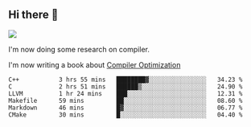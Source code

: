 


<!--
**liusy58/liusy58** is a ✨ _special_ ✨ repository because its `README.md` (this file) appears on your GitHub profile.

Here are some ideas to get you started:

- 🔭 I’m currently working on ...
- 🌱 I’m currently learning ...
- 👯 I’m looking to collaborate on ...
- 🤔 I’m looking for help with ...
- 💬 Ask me about ...
- 📫 How to reach me: ...
- 😄 Pronouns: ...
- ⚡ Fun fact: ...
-->
<!--
![](https://komarev.com/ghpvc/?username=liusy58&color=brightgreen&label=PROFILE+VIEWS)




- 🔭 I’m currently working on my .
- 📫 How to reach me:plz contact me by [email](liusy58@,ail2.sysu.edu.cn) or WeChat(LIUSIYU_58)
- 🏫 I'm an undergraduate in Sun-Yat-sen University majoring in the computer science. Expected to graduate in Spring 2021.
- 👯 I'm now interested in System such as OS, Compiler and Database. 
- 🤔 I’m looking for help with Database System.
-->

## Hi there 👋
![](https://komarev.com/ghpvc/?username=liusy58&color=brightgreen&label=PROFILE+VIEWS)



I'm now doing some research on compiler.

I'm now writing a book about [Compiler Optimization](https://github.com/liusy58/CompilerNotes/blob/master/main.pdf)


 <!--START_SECTION:waka-->

```text
C++           3 hrs 55 mins   ████████▓░░░░░░░░░░░░░░░░   34.23 %
C             2 hrs 51 mins   ██████▒░░░░░░░░░░░░░░░░░░   24.90 %
LLVM          1 hr 24 mins    ███░░░░░░░░░░░░░░░░░░░░░░   12.31 %
Makefile      59 mins         ██░░░░░░░░░░░░░░░░░░░░░░░   08.60 %
Markdown      46 mins         █▓░░░░░░░░░░░░░░░░░░░░░░░   06.77 %
CMake         30 mins         █░░░░░░░░░░░░░░░░░░░░░░░░   04.40 %
```

<!--END_SECTION:waka-->
